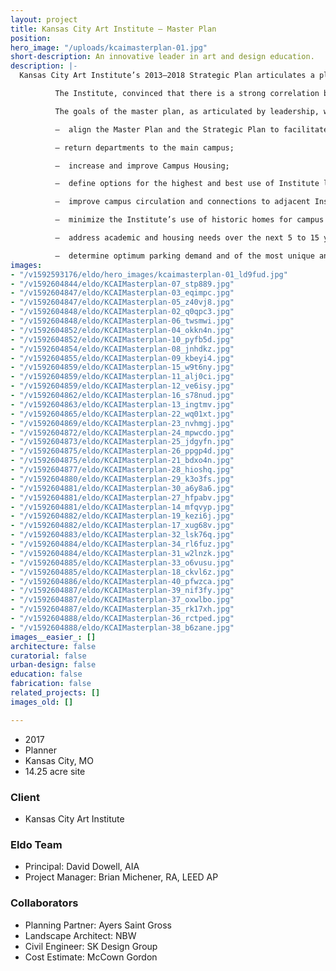 ```yaml
---
layout: project
title: Kansas City Art Institute – Master Plan
position: 
hero_image: "/uploads/kcaimasterplan-01.jpg"
short-description: An innovative leader in art and design education.
description: |-
  Kansas City Art Institute’s 2013–2018 Strategic Plan articulates a plan to develop five, interconnected strategic goals that, when executed together, enable the Institute to attain its vision to be “an innovative leader in art and design education.”

          The Institute, convinced that there is a strong correlation between the quality of their campus facilities and enhancing learner experiences, established a strategic priority to enhance their “environment for learning and living by acquiring, renovating and maintaining space, equipment and facilities that will better respond to growth and changing needs.” It was clear to campus administrators and staff that the current state of their physical campus had impacted KCAI’s reputation, and had placed it at a competitive disadvantage in the recruitment and retention of students and faculty. To inform their physical campus and building needs for coming decades, Institute representatives and the planning and design team of Ayers Saint Gross, EL DORADO and Nelson Byrd Woltz actively consulted with the campus community to create the Campus Master Plan.

          The goals of the master plan, as articulated by leadership, were to:

          —  align the Master Plan and the Strategic Plan to facilitate the increase of full-time enrollment to 750-students;

          – return departments to the main campus;

          —  increase and improve Campus Housing;

          —  define options for the highest and best use of Institute land and facilities;

          —  improve campus circulation and connections to adjacent Institutions;

          —  minimize the Institute’s use of historic homes for campus functions;

          —  address academic and housing needs over the next 5 to 15 years;

          —  determine optimum parking demand and of the most unique and beautiful campuses in the country.
images:
- "/v1592593176/eldo/hero_images/kcaimasterplan-01_ld9fud.jpg"
- "/v1592604844/eldo/KCAIMasterplan-07_stp889.jpg"
- "/v1592604847/eldo/KCAIMasterplan-03_eqimpc.jpg"
- "/v1592604847/eldo/KCAIMasterplan-05_z40vj8.jpg"
- "/v1592604848/eldo/KCAIMasterplan-02_q0qpc3.jpg"
- "/v1592604848/eldo/KCAIMasterplan-06_twsmwi.jpg"
- "/v1592604852/eldo/KCAIMasterplan-04_okkn4n.jpg"
- "/v1592604852/eldo/KCAIMasterplan-10_pyfb5d.jpg"
- "/v1592604854/eldo/KCAIMasterplan-08_jnhdkz.jpg"
- "/v1592604855/eldo/KCAIMasterplan-09_kbeyi4.jpg"
- "/v1592604859/eldo/KCAIMasterplan-15_w9t6ny.jpg"
- "/v1592604859/eldo/KCAIMasterplan-11_alj0ci.jpg"
- "/v1592604859/eldo/KCAIMasterplan-12_ve6isy.jpg"
- "/v1592604862/eldo/KCAIMasterplan-16_s78nud.jpg"
- "/v1592604863/eldo/KCAIMasterplan-13_ingtmv.jpg"
- "/v1592604865/eldo/KCAIMasterplan-22_wq01xt.jpg"
- "/v1592604869/eldo/KCAIMasterplan-23_nvhmgj.jpg"
- "/v1592604872/eldo/KCAIMasterplan-24_mpwcdo.jpg"
- "/v1592604873/eldo/KCAIMasterplan-25_jdgyfn.jpg"
- "/v1592604875/eldo/KCAIMasterplan-26_ppgp4d.jpg"
- "/v1592604875/eldo/KCAIMasterplan-21_bdxo4n.jpg"
- "/v1592604877/eldo/KCAIMasterplan-28_hioshq.jpg"
- "/v1592604880/eldo/KCAIMasterplan-29_k3o3fs.jpg"
- "/v1592604881/eldo/KCAIMasterplan-30_a6y8a6.jpg"
- "/v1592604881/eldo/KCAIMasterplan-27_hfpabv.jpg"
- "/v1592604881/eldo/KCAIMasterplan-14_mfqvyp.jpg"
- "/v1592604882/eldo/KCAIMasterplan-19_kezi6j.jpg"
- "/v1592604882/eldo/KCAIMasterplan-17_xug68v.jpg"
- "/v1592604883/eldo/KCAIMasterplan-32_lsk76q.jpg"
- "/v1592604884/eldo/KCAIMasterplan-34_rl6fuz.jpg"
- "/v1592604884/eldo/KCAIMasterplan-31_w2lnzk.jpg"
- "/v1592604885/eldo/KCAIMasterplan-33_o6vusu.jpg"
- "/v1592604885/eldo/KCAIMasterplan-18_ckvl6z.jpg"
- "/v1592604886/eldo/KCAIMasterplan-40_pfwzca.jpg"
- "/v1592604887/eldo/KCAIMasterplan-39_nif3fy.jpg"
- "/v1592604887/eldo/KCAIMasterplan-37_oxwlbo.jpg"
- "/v1592604887/eldo/KCAIMasterplan-35_rk17xh.jpg"
- "/v1592604888/eldo/KCAIMasterplan-36_rctped.jpg"
- "/v1592604888/eldo/KCAIMasterplan-38_b6zane.jpg"
images__easier_: []
architecture: false
curatorial: false
urban-design: false
education: false
fabrication: false
related_projects: []
images_old: []

---
```

- 2017
- Planner
- Kansas City, MO
- 14.25 acre site

### Client
- Kansas City Art Institute

### Eldo Team
- Principal: David Dowell, AIA
- Project Manager: Brian Michener, RA, LEED AP

### Collaborators
- Planning Partner: Ayers Saint Gross
- Landscape Architect: NBW
- Civil Engineer: SK Design Group
- Cost Estimate: McCown Gordon